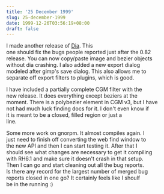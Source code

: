 ```yaml
---
title: '25 December 1999'
slug: 25-december-1999
date: 1999-12-26T03:56:19+08:00
draft: false
---
```


I made another release of [Dia](http://www.lysator.liu.se/~alla/dia/).
This\
one should fix the bugs people reported just after the 0.82\
release. You can now copy/paste image and bezier objects\
without dia crashing. I also added a new export dialog\
modeled after gimp\'s save dialog. This also allows me to\
separate off export filters to plugins, which is good.

I have included a partially complete CGM filter with the\
new release. It does everything except beziers at the\
moment. There is a polybezier element in CGM v3, but I have\
not had much luck finding docs for it. I don\'t even know if\
it is meant to be a closed, filled region or just a\
line.

Some more work on gnorpm. It almost compiles again. I\
just need to finish off converting the web find window to\
the new API and then I can start testing it. After that I\
should see what changes are necessary to get it compiling\
with RH6.1 and make sure it doesn\'t crash in that setup.\
Then I can go and start cleaning out all the bug reports.\
Is there any record for the largest number of merged bug\
reports closed in one go? It certainly feels like I shoulf\
be in the running :)
